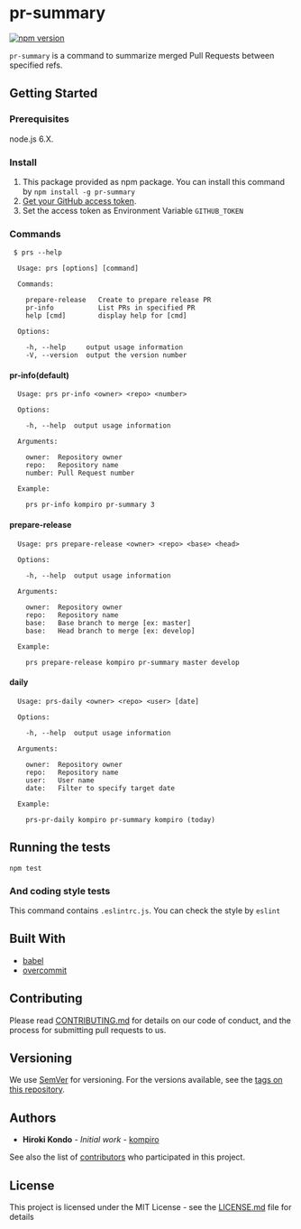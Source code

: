 # pr-summary

[![npm version](https://badge.fury.io/js/pr-summary.svg)](https://badge.fury.io/js/pr-summary)

`pr-summary` is a command to summarize merged Pull Requests between specified refs.

## Getting Started

### Prerequisites

node.js 6.X.

### Install

1. This package provided as npm package. You can install this command by `npm install -g pr-summary`
2. [Get your GitHub access token](https://github.com/settings/tokens).
3. Set the access token as Environment Variable `GITHUB_TOKEN`

### Commands

```shell
 $ prs --help

  Usage: prs [options] [command]

  Commands:

    prepare-release   Create to prepare release PR
    pr-info           List PRs in specified PR
    help [cmd]        display help for [cmd]

  Options:

    -h, --help     output usage information
    -V, --version  output the version number
```

#### pr-info(default)

```
  Usage: prs pr-info <owner> <repo> <number>

  Options:

    -h, --help  output usage information

  Arguments:

    owner:  Repository owner
    repo:   Repository name
    number: Pull Request number

  Example:

    prs pr-info kompiro pr-summary 3
```

#### prepare-release

```
  Usage: prs prepare-release <owner> <repo> <base> <head>

  Options:

    -h, --help  output usage information

  Arguments:

    owner:  Repository owner
    repo:   Repository name
    base:   Base branch to merge [ex: master]
    base:   Head branch to merge [ex: develop]

  Example:

    prs prepare-release kompiro pr-summary master develop
```

#### daily

```
  Usage: prs-daily <owner> <repo> <user> [date]

  Options:

    -h, --help  output usage information

  Arguments:

    owner:  Repository owner
    repo:   Repository name
    user:   User name
    date:   Filter to specify target date

  Example:

    prs-pr-daily kompiro pr-summary kompiro (today)
```


## Running the tests

`npm test`

### And coding style tests

This command contains `.eslintrc.js`. You can check the style by `eslint`

## Built With

* [babel](https://github.com/babel/babel)
* [overcommit](https://github.com/brigade/overcommit)

## Contributing

Please read [CONTRIBUTING.md](CONTRIBUTING.md) for details on our code of conduct, and the process for submitting pull requests to us.

## Versioning

We use [SemVer](http://semver.org/) for versioning. For the versions available, see the [tags on this repository](https://github.com/kompiro/pr-summary/tags).

## Authors

* **Hiroki Kondo** - *Initial work* - [kompiro](https://github.com/kompiro)

See also the list of [contributors](https://github.com/kompiro/pr-summry/contributors) who participated in this project.

## License

This project is licensed under the MIT License - see the [LICENSE.md](LICENSE.md) file for details
